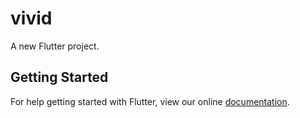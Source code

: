 # vivid

A new Flutter project.

## Getting Started

For help getting started with Flutter, view our online
[documentation](https://flutter.io/).
